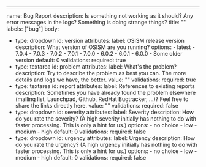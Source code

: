 ---
name: Bug Report
description: Is something not working as it should? Any error messages in the logs? Something is doing strange things?
title: ""
labels: ["bug"]
body:
  - type: dropdown
    id: version
    attributes:
      label: OSISM release version
      description: What version of OSISM are you running?
      options:
        - latest
        - 7.0.4
        - 7.0.3
        - 7.0.2
        - 7.0.1
        - 7.0.0
        - 6.0.2
        - 6.0.1
        - 6.0.0
        - Some older version
      default: 0
    validations:
      required: true
  - type: textarea
    id: problem
    attributes:
      label: What's the problem?
      description: Try to describe the problem as best you can. The more details and logs we have, the better.
      value: ""
    validations:
      required: true
  - type: textarea
    id: report
    attributes:
      label: References to existing reports
      description: Sometimes you have already found the problem elsewhere (mailing list, Launchpad, Github, RedHat Bugtracker, ...)? Feel free to share the links directly here.
      value: ""
    validations:
      required: false
  - type: dropdown
    id: severity
    attributes:
      label: Severity
      description: How do you rate the severity? (A high severity initially has nothing to do with faster processing. This is only a hint for us.)
      options:
        - no choice
        - low
        - medium
        - high
      default: 0
    validations:
      required: false
  - type: dropdown
    id: urgency
    attributes:
      label: Urgency
      description: How do you rate the urgency? (A high urgency initially has nothing to do with faster processing. This is only a hint for us.)
      options:
        - no choice
        - low
        - medium
        - high
      default: 0
    validations:
      required: false

